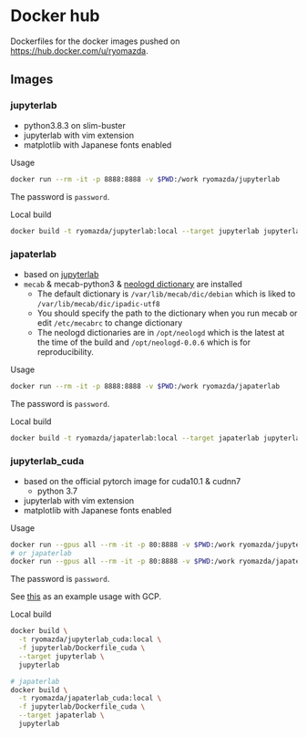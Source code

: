 # Docker hub
Dockerfiles for the docker images pushed on https://hub.docker.com/u/ryomazda.

## Images
### jupyterlab
* python3.8.3 on slim-buster
* jupyterlab with vim extension
* matplotlib with Japanese fonts enabled

Usage
```sh
docker run --rm -it -p 8888:8888 -v $PWD:/work ryomazda/jupyterlab
```
The password is `password`.

Local build
```sh
docker build -t ryomazda/jupyterlab:local --target jupyterlab jupyterlab
```

### japaterlab
* based on [jupyterlab](#jupyterlab)
* `mecab` & mecab-python3 & [neologd dictionary](https://github.com/neologd/mecab-ipadic-neologd) are installed
  * The default dictionary is `/var/lib/mecab/dic/debian` which is liked to `/var/lib/mecab/dic/ipadic-utf8`
  * You should specify the path to the dictionary when you run mecab or edit `/etc/mecabrc` to change dictionary
  * The neologd dictionaries are in `/opt/neologd` which is the latest at the time of the build and `/opt/neologd-0.0.6` which is for reproducibility.

Usage
```sh
docker run --rm -it -p 8888:8888 -v $PWD:/work ryomazda/japaterlab
```
The password is `password`.

Local build
```sh
docker build -t ryomazda/japaterlab:local --target japaterlab jupyterlab
```

### jupyterlab_cuda
* based on the official pytorch image for cuda10.1 & cudnn7
  * python 3.7
* jupyterlab with vim extension
* matplotlib with Japanese fonts enabled

Usage
```sh
docker run --gpus all --rm -it -p 80:8888 -v $PWD:/work ryomazda/jupyterlab_cuda
# or japaterlab
docker run --gpus all --rm -it -p 80:8888 -v $PWD:/work ryomazda/japaterlab_cuda
```
The password is `password`.

See [this](how_to_use_gcp_instance_with_gpu.md) as an example usage with GCP.

Local build
```sh
docker build \
  -t ryomazda/jupyterlab_cuda:local \
  -f jupyterlab/Dockerfile_cuda \
  --target jupyterlab \
  jupyterlab

# japaterlab
docker build \
  -t ryomazda/japaterlab_cuda:local \
  -f jupyterlab/Dockerfile_cuda \
  --target japaterlab \
  jupyterlab
```
